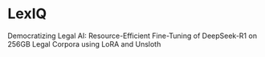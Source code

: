 # LexIQ
Democratizing Legal AI: Resource-Efficient Fine-Tuning of DeepSeek-R1 on 256GB Legal Corpora using LoRA and Unsloth
